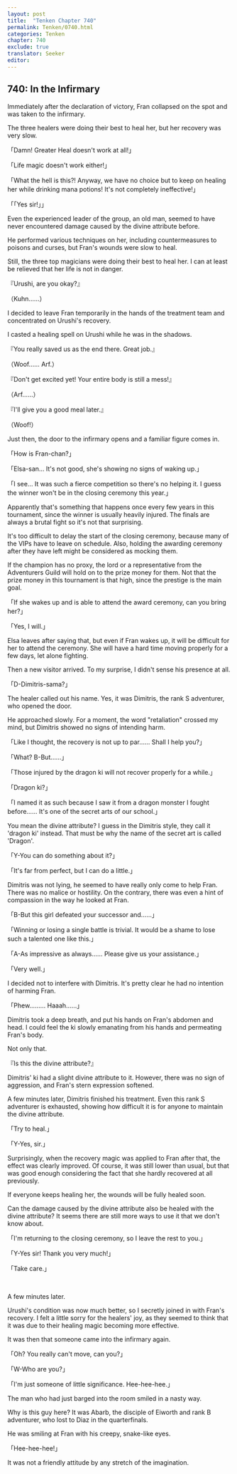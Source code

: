 ```yaml
---
layout: post
title:  "Tenken Chapter 740"
permalink: Tenken/0740.html
categories: Tenken
chapter: 740
exclude: true
translator: Seeker
editor: 
---
```

<h2 id="ch740">740: In the Infirmary</h2>

<p>Immediately after the declaration of victory, Fran collapsed on the spot and was taken to the infirmary.</p>

<p>The three healers were doing their best to heal her, but her recovery was very slow.</p>

<p>「Damn! Greater Heal doesn't work at all!」</p>
<p>「Life magic doesn't work either!」</p>
<p>「What the hell is this?! Anyway, we have no choice but to keep on healing her while drinking mana potions! It's not completely ineffective!」</p>
<p>「「Yes sir!」」</p>

<p>Even the experienced leader of the group, an old man, seemed to have never encountered damage caused by the divine attribute before.</p>

<p>He performed various techniques on her, including countermeasures to poisons and curses, but Fran's wounds were slow to heal.</p>

<p>Still, the three top magicians were doing their best to heal her. I can at least be relieved that her life is not in danger.</p>

<p>『Urushi, are you okay?』</p>
<p>（Kuhn……）</p>

<p>I decided to leave Fran temporarily in the hands of the treatment team and concentrated on Urushi's recovery.</p>

<p>I casted a healing spell on Urushi while he was in the shadows.</p>

<p>『You really saved us as the end there. Great job.』</p>
<p>（Woof…… Arf.）</p>
<p>『Don't get excited yet! Your entire body is still a mess!』</p>
<p>（Arf……）</p>
<p>『I'll give you a good meal later.』</p>
<p>（Woof!）</p>

<p>Just then, the door to the infirmary opens and a familiar figure comes in.</p>

<p>「How is Fran-chan?」</p>
<p>「Elsa-san… It's not good, she's showing no signs of waking up.」</p>
<p>「I see… It was such a fierce competition so there's no helping it. I guess the winner won't be in the closing ceremony this year.」</p>

<p>Apparently that's something that happens once every few years in this tournament, since the winner is usually heavily injured. The finals are always a brutal fight so it's not that surprising.</p>

<p>It's too difficult to delay the start of the closing ceremony, because many of the VIPs have to leave on schedule. Also, holding the awarding ceremony after they have left might be considered as mocking them.</p>

<p>If the champion has no proxy, the lord or a representative from the Adventurers Guild will hold on to the prize money for them. Not that the prize money in this tournament is that high, since the prestige is the main goal.</p>

<p>「If she wakes up and is able to attend the award ceremony, can you bring her?」</p>
<p>「Yes, I will.」</p>

<p>Elsa leaves after saying that, but even if Fran wakes up, it will be difficult for her to attend the ceremony. She will have a hard time moving properly for a few days, let alone fighting.</p>

<p>Then a new visitor arrived. To my surprise, I didn't sense his presence at all.</p>

<p>「D-Dimitris-sama?」</p>

<p>The healer called out his name. Yes, it was Dimitris, the rank S adventurer, who opened the door.</p>

<p>He approached slowly. For a moment, the word "retaliation" crossed my mind, but Dimitris showed no signs of intending harm.</p>

<p>「Like I thought, the recovery is not up to par…… Shall I help you?」</p>
<p>「What? B-But……」</p>
<p>「Those injured by the dragon ki will not recover properly for a while.」</p>
<p>「Dragon ki?」</p>
<p>「I named it as such because I saw it from a dragon monster I fought before…… It's one of the secret arts of our school.」</p>

<p>You mean the divine attribute? I guess in the Dimitris style, they call it 'dragon ki' instead. That must be why the name of the secret art is called 'Dragon'.</p>

<p>「Y-You can do something about it?」</p>
<p>「It's far from perfect, but I can do a little.」</p>

<p>Dimitris was not lying, he seemed to have really only come to help Fran. There was no malice or hostility. On the contrary, there was even a hint of compassion in the way he looked at Fran.</p>

<p>「B-But this girl defeated your successor and……」</p>
<p>「Winning or losing a single battle is trivial. It would be a shame to lose such a talented one like this.」</p>
<p>「A-As impressive as always…… Please give us your assistance.」</p>
<p>「Very well.」</p>

<p>I decided not to interfere with Dimitris. It's pretty clear he had no intention of harming Fran.</p>

<p>「Phew……… Haaah……」</p>

<p>Dimitris took a deep breath, and put his hands on Fran's abdomen and head. I could feel the ki slowly emanating from his hands and permeating Fran's body.</p>

<p>Not only that.</p>

<p>『Is this the divine attribute?』</p>

<p>Dimitris' ki had a slight divine attribute to it. However, there was no sign of aggression, and Fran's stern expression softened.</p>

<p>A few minutes later, Dimitris finished his treatment. Even this rank S adventurer is exhausted, showing how difficult it is for anyone to maintain the divine attribute.</p>

<p>「Try to heal.」</p>
<p>「Y-Yes, sir.」</p>

<p>Surprisingly, when the recovery magic was applied to Fran after that, the effect was clearly improved. Of course, it was still lower than usual, but that was good enough considering the fact that she hardly recovered at all previously.</p>

<p>If everyone keeps healing her, the wounds will be fully healed soon.</p>

<p>Can the damage caused by the divine attribute also be healed with the divine attribute? It seems there are still more ways to use it that we don't know about.</p>

<p>「I'm returning to the closing ceremony, so I leave the rest to you.」</p>
<p>「Y-Yes sir! Thank you very much!」</p>
<p>「Take care.」</p>

<br>
<p>A few minutes later.</p>

<p>Urushi's condition was now much better, so I secretly joined in with Fran's recovery. I felt a little sorry for the healers' joy, as they seemed to think that it was due to their healing magic becoming more effective.</p>

<p>It was then that someone came into the infirmary again.</p>

<p>「Oh? You really can't move, can you?」</p>
<p>「W-Who are you?」</p>
<p>「I'm just someone of little significance. Hee-hee-hee.」</p>

<p>The man who had just barged into the room smiled in a nasty way.</p>

<p>Why is this guy here? It was Abarb, the disciple of Eiworth and rank B adventurer, who lost to Diaz in the quarterfinals.</p>

<p>He was smiling at Fran with his creepy, snake-like eyes.</p>

<p>「Hee-hee-hee!」</p>

<p>It was not a friendly attitude by any stretch of the imagination.</p>




